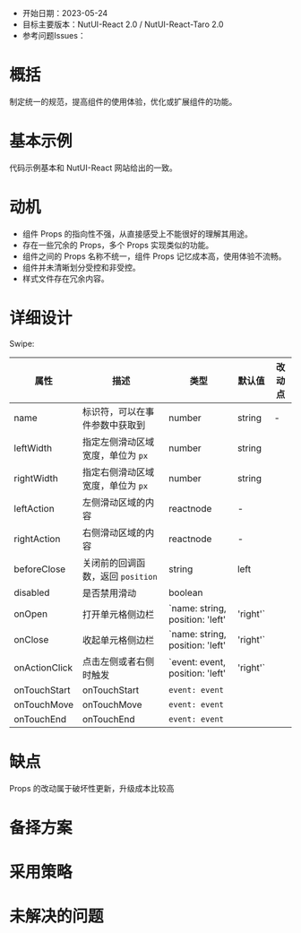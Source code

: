 - 开始日期：2023-05-24
- 目标主要版本：NutUI-React 2.0 / NutUI-React-Taro 2.0
- 参考问题Issues：

# 概括

制定统一的规范，提高组件的使用体验，优化或扩展组件的功能。


# 基本示例

代码示例基本和 NutUI-React 网站给出的一致。


# 动机

- 组件 Props 的指向性不强，从直接感受上不能很好的理解其用途。
- 存在一些冗余的 Props，多个 Props 实现类似的功能。
- 组件之间的 Props 名称不统一，组件 Props 记忆成本高，使用体验不流畅。
- 组件并未清晰划分受控和非受控。
- 样式文件存在冗余内容。


# 详细设计


Swipe:

| 属性 | 描述 | 类型 | 默认值 | 改动点 |
| --- | --- | --- | --- | --- |
| name | 标识符，可以在事件参数中获取到 | number | string | - |  |
| leftWidth | 指定左侧滑动区域宽度，单位为 `px` | number | string |  | 删掉 |
| rightWidth | 指定右侧滑动区域宽度，单位为 `px` | number | string |  | 删掉 |
| leftAction | 左侧滑动区域的内容 | reactnode | - |  |
| rightAction | 右侧滑动区域的内容 | reactnode | - |  |
| beforeClose | 关闭前的回调函数，返回 `position` | string | left |  |
| disabled | 是否禁用滑动 | boolean |  |  |
| onOpen | 打开单元格侧边栏 | `name: string, position: 'left' | 'right'` |  | 滑动方向给用户的有问题，看看 |
| onClose | 收起单元格侧边栏 | `name: string, position: 'left' | 'right'` |  |  |
| onActionClick | 点击左侧或者右侧时触发 | `event: event, position: 'left' | 'right'` |  |  |
| onTouchStart | onTouchStart | `event: event` |  |  |
| onTouchMove | onTouchMove | `event: event` |  |  |
| onTouchEnd | onTouchEnd | `event: event` |  |  |


# 缺点

Props 的改动属于破坏性更新，升级成本比较高

# 备择方案


# 采用策略


# 未解决的问题

